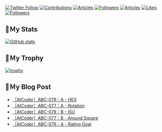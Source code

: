 [![Twitter Follow](https://img.shields.io/twitter/follow/hyperdb?label=twitter&logo=twitter&style=plastic)](https://twitter.com/hyperdb)
[![Contributions](https://badgen.org/img/qiita/hyperdb/contributions?style=plastic)](https://qiita.com/hyperdb)
[![Articles](https://badgen.org/img/qiita/hyperdb/articles?style=plastic)](https://qiita.com/hyperdb)
[![Followers](https://badgen.org/img/qiita/hyperdb/followers?style=plastic)](https://qiita.com/hyperdb)
[![Articles](https://badgen.org/img/zenn/hyperdb/articles?style=plastic)](https://zenn.dev/hyperdb)
[![Likes](https://badgen.org/img/zenn/hyperdb/likes?style=plastic)](https://zenn.dev/hyperdb)
[![Followers](https://badgen.org/img/zenn/hyperdb/followers?style=plastic)](https://zenn.dev/hyperdb)

## 🔖Ｍy Stats

[![GitHub stats](https://github-readme-stats.vercel.app/api?username=hyperdb&theme=radical&count_private=true&show_icons=true)](https://github.com/anuraghazra/github-readme-stats)

## 🔖Ｍy Trophy

[![trophy](https://github-profile-trophy.vercel.app/?username=hyperdb&theme=onedark)](https://github.com/ryo-ma/github-profile-trophy)

## 🔖Ｍy Blog Post

<!-- BLOG-POST-LIST:START -->
- [［AtCoder］ABC-078｜A - HEX](https://zenn.dev/hyperdb/articles/e6dc594f04151a)
- [［AtCoder］ABC-077｜A - Rotation](https://zenn.dev/hyperdb/articles/2d244241fc1b65)
- [［AtCoder］ABC-078｜B - ISU](https://zenn.dev/hyperdb/articles/1fd089494b7130)
- [［AtCoder］ABC-077｜B - Around Square](https://zenn.dev/hyperdb/articles/1c05f80c6fe29c)
- [［AtCoder］ABC-076｜A - Rating Goal](https://zenn.dev/hyperdb/articles/92c3630390c1b1)
<!-- BLOG-POST-LIST:END -->
